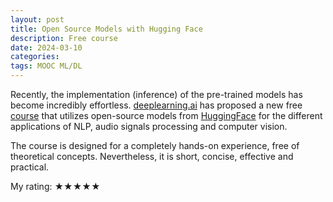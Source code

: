 ```yaml
---
layout: post
title: Open Source Models with Hugging Face
description: Free course
date: 2024-03-10
categories:
tags: MOOC ML/DL
---
```


Recently, the implementation (inference) of the pre-trained models has become incredibly effortless. [deeplearning.ai](https://www.deeplearning.ai/) has proposed a new free [course](https://www.deeplearning.ai/short-courses/open-source-models-hugging-face/) that utilizes open-source models from [HuggingFace](https://huggingface.co/) for the different applications of NLP, audio signals processing and computer vision.

The course is designed for a completely hands-on experience, free of theoretical concepts. Nevertheless, it is short, concise, effective and practical.

My rating: ★★★★★




